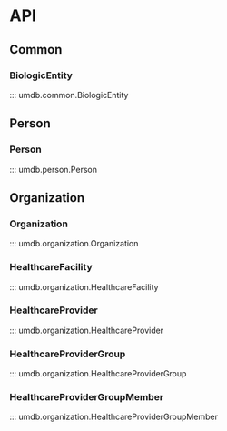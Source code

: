 # API

## Common

### BiologicEntity

::: umdb.common.BiologicEntity

## Person

### Person

::: umdb.person.Person

## Organization

### Organization

::: umdb.organization.Organization

### HealthcareFacility

::: umdb.organization.HealthcareFacility

### HealthcareProvider

::: umdb.organization.HealthcareProvider

### HealthcareProviderGroup

::: umdb.organization.HealthcareProviderGroup

### HealthcareProviderGroupMember

::: umdb.organization.HealthcareProviderGroupMember
